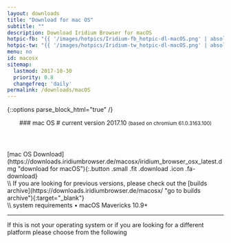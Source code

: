 ```yaml
---
layout: downloads
title: "Download for mac OS"
subtitle: ""
description: Download Iridium Browser for macOS
hotpic-fb: "{{ '/images/hotpics/Iridium-fb_hotpic-dl-macOS.png' | absolute_url }}"
hotpic-tw: "{{ '/images/hotpics/Iridium-tw_hotpic-dl-macOS.png' | absolute_url }}"
menu: no
id: macosx
sitemap:
  lastmod: 2017-10-30
  priority: 0.8
  changefreq: 'daily'
permalink: /downloads/macOS
---
```


{::options parse_block_html="true" /}
<div class="icon dl fa-apple"></div>
<header>
### mac OS #
current version 2017.10      
<small>(based on chromium 61.0.3163.100)</small>
</header>

<div class="container 25%">
<div class="row">
<div class="12u$ align-center">
[mac OS  Download](https://downloads.iridiumbrowser.de/macosx/iridium_browser_osx_latest.dmg "download for macOS"){:.button .small .fit .download .icon .fa-download}
</div>
</div></div>
\\
If you are looking for previous versions, please check out the [builds archive](https://downloads.iridiumbrowser.de/macosx/ "go to builds archive"){:target="_blank"}<br/>
\\
system requirements  
&#8226;  macOS Mavericks 10.9+
	 
---

If this is not your operating system or if you are looking for a different platform please choose from the following
